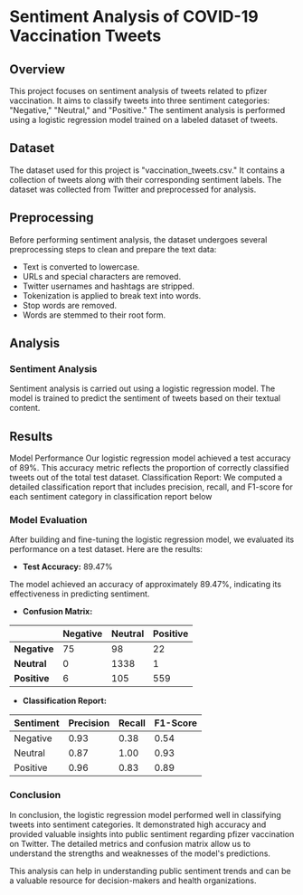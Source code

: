 # Sentiment Analysis of COVID-19 Vaccination Tweets

## Overview

This project focuses on sentiment analysis of tweets related to pfizer vaccination. It aims to classify tweets into three sentiment categories: "Negative," "Neutral," and "Positive." The sentiment analysis is performed using a logistic regression model trained on a labeled dataset of tweets.

## Dataset

The dataset used for this project is "vaccination_tweets.csv." It contains a collection of tweets along with their corresponding sentiment labels. The dataset was collected from Twitter and preprocessed for analysis.

## Preprocessing

Before performing sentiment analysis, the dataset undergoes several preprocessing steps to clean and prepare the text data:

- Text is converted to lowercase.
- URLs and special characters are removed.
- Twitter usernames and hashtags are stripped.
- Tokenization is applied to break text into words.
- Stop words are removed.
- Words are stemmed to their root form.

## Analysis

### Sentiment Analysis

Sentiment analysis is carried out using a logistic regression model. The model is trained to predict the sentiment of tweets based on their textual content.

## Results
Model Performance Our logistic regression model achieved a test accuracy of 89%. This accuracy metric reflects the proportion of correctly classified tweets out of the total test dataset. 
Classification Report: We computed a detailed classification report that includes precision, recall, and F1-score for each sentiment category in classification report below
### Model Evaluation

After building and fine-tuning the logistic regression model, we evaluated its performance on a test dataset. Here are the results:

- **Test Accuracy:** 89.47%

The model achieved an accuracy of approximately 89.47%, indicating its effectiveness in predicting sentiment.

- **Confusion Matrix:**


|            | Negative | Neutral | Positive |
|------------|----------|---------|----------|
| **Negative** | 75       | 98      | 22       |
| **Neutral**  | 0        | 1338    | 1        |
| **Positive** | 6        | 105     | 559      |



- **Classification Report:**

| Sentiment     | Precision | Recall | F1-Score |
|---------------|-----------|--------|----------|
| Negative      | 0.93      | 0.38   | 0.54     |
| Neutral       | 0.87      | 1.00   | 0.93     |
| Positive      | 0.96      | 0.83   | 0.89     |


### Conclusion

In conclusion, the logistic regression model performed well in classifying tweets into sentiment categories. It demonstrated high accuracy and provided valuable insights into public sentiment regarding pfizer vaccination on Twitter. The detailed metrics and confusion matrix allow us to understand the strengths and weaknesses of the model's predictions.

This analysis can help in understanding public sentiment trends and can be a valuable resource for decision-makers and health organizations.
